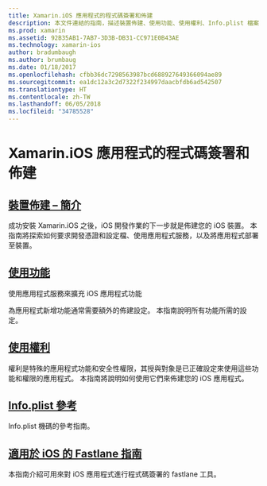 ```yaml
---
title: Xamarin.iOS 應用程式的程式碼簽署和佈建
description: 本文件連結的指南，描述裝置佈建、使用功能、使用權利、Info.plist 檔案以及 fastlane。
ms.prod: xamarin
ms.assetid: 92B35AB1-7AB7-3D3B-DB31-CC971E0B43AE
ms.technology: xamarin-ios
author: bradumbaugh
ms.author: brumbaug
ms.date: 01/18/2017
ms.openlocfilehash: cfbb36dc7298563987bcd688927649366094ae89
ms.sourcegitcommit: ea1dc12a3c2d7322f234997daacbfdb6ad542507
ms.translationtype: HT
ms.contentlocale: zh-TW
ms.lasthandoff: 06/05/2018
ms.locfileid: "34785528"
---
```

# <a name="code-signing-and-provisioning-for-xamarinios-apps"></a>Xamarin.iOS 應用程式的程式碼簽署和佈建

## <a name="device-provisioning--introductioniosget-startedinstallationdevice-provisioningindexmd"></a>[裝置佈建 – 簡介](~/ios/get-started/installation/device-provisioning/index.md)

成功安裝 Xamarin.iOS 之後，iOS 開發作業的下一步就是佈建您的 iOS 裝置。 本指南將探索如何要求開發憑證和設定檔、使用應用程式服務，以及將應用程式部署至裝置。

## <a name="working-with-capabilitiescapabilitiesindexmd"></a>[使用功能](capabilities/index.md)

使用應用程式服務來擴充 iOS 應用程式功能

為應用程式新增功能通常需要額外的佈建設定。 本指南說明所有功能所需的設定。

## <a name="working-with-entitlementsentitlementsmd"></a>[使用權利](entitlements.md)

權利是特殊的應用程式功能和安全性權限，其授與對象是已正確設定來使用這些功能和權限的應用程式。 本指南將說明如何使用它們來佈建您的 iOS 應用程式。

## <a name="infoplist-referenceinfoplist-referencemd"></a>[Info.plist 參考](infoplist-reference.md)

Info.plist 機碼的參考指南。

## <a name="introduction-to-fastlane-for-iosiosdeploy-testprovisioningfastlaneindexmd"></a>[適用於 iOS 的 Fastlane 指南](~/ios/deploy-test/provisioning/fastlane/index.md)

本指南介紹可用來對 iOS 應用程式進行程式碼簽署的 fastlane 工具。
